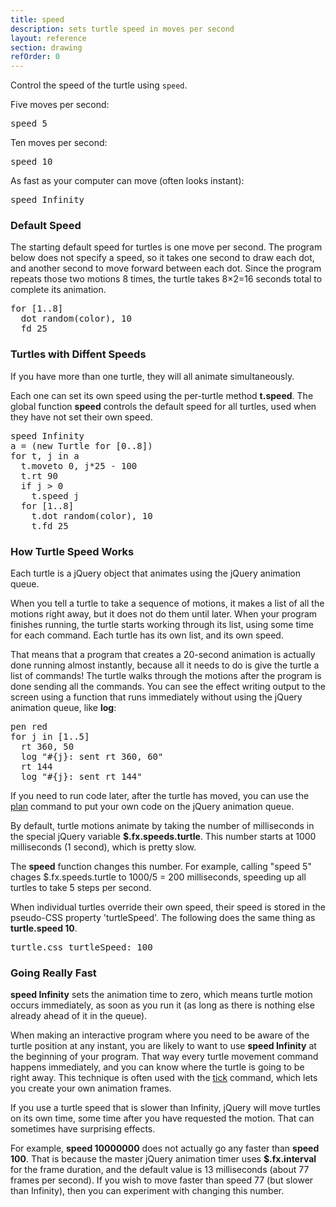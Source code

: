 ```yaml
---
title: speed
description: sets turtle speed in moves per second
layout: reference
section: drawing
refOrder: 0
---
```


Control the speed of the turtle using <code>speed</code>.

Five moves per second:

<pre class="jumbo">
speed 5
</pre>

<script type="demo" width=249 height=99>
setup ->
  moveto -100, 0
  rt 90
demo ->
  speed 5
  for [1..8]
    dot random(color), 10
    fd 25
  plan ->
    p = new Pencil
    p.bk 5
    p.label 'click to see speed 5 again', 'bottom'
</script>

Ten moves per second:

<pre class="jumbo">
speed 10
</pre>

<script type="demo" width=249 height=99>
setup ->
  moveto -100, 0
  rt 90
demo ->
  speed 10
  for [1..8]
    dot random(color), 10
    fd 25
  plan ->
    p = new Pencil
    p.bk 5
    p.label 'click to see speed 10 again', 'bottom'
</script>

As fast as your computer can move (often looks instant):

<pre class="jumbo">
speed Infinity
</pre>

<script type="demo" width=249 height=99>
setup ->
  moveto -100, 0
  rt 90
demo ->
  speed Infinity
  for [1..8]
    dot random(color), 10
    fd 25
  plan ->
    p = new Pencil
    p.bk 5
    p.label 'click to see speed Infinity again', 'bottom'
</script>

<h3>Default Speed</h3>

The starting default speed for turtles is one move per second.
The program below does not specify a speed, so it takes one second to
draw each dot, and another second to move forward between
each dot.  Since the program repeats those two motions 8 times, the
turtle takes 8&times;2=16 seconds total to complete its animation.

<pre class="examp">
for [1..8]
  dot random(color), 10
  fd 25
</pre>

<script type="demo" width=249 height=99>
setup ->
  moveto -100, 0
  rt 90
demo ->
  for [1..8]
    dot random(color), 10
    fd 25
  plan ->
    p = new Pencil
    p.bk 5
    p.label 'click to see default speed again', 'bottom'
</script>

<h3>Turtles with Diffent Speeds</h3>

If you have more than one turtle, they will all animate simultaneously.

Each one can set its own speed using the per-turtle method <b>t.speed</b>.
The global function <b>speed</b> controls the default speed for all
turtles, used when they have not set their own speed.

<pre class="examp">
speed Infinity
a = (new Turtle for [0..8])
for t, j in a
  t.moveto 0, j*25 - 100
  t.rt 90
  if j > 0
    t.speed j
  for [1..8]
    t.dot random(color), 10
    t.fd 25
</pre>

<script type="demo" width=399 height=249>
p = new Pencil
setup ->
  ht()
demo ->
  speed Infinity
  plan ->
    a = (new Turtle for [0..8])
    for t, j in a
      t.moveto -50, j*25 - 100
      t.rt 90
      t.label (
          if j
            "a[#{j}].speed #{j}"
          else
            "speed Infinity"
        ),
        fontFamily:'monospace'
        labelSide:'left'
        padding:15
      t.pause 2
      if j > 0
        t.speed j
      for [1..8]
        t.dot random(color), 10
        t.fd 25
  sync $('.turtle')
</script>

<h3>How Turtle Speed Works</h3>

Each turtle is a jQuery object that animates using the jQuery animation queue.

When you tell a turtle to take a sequence of motions, it makes a list
of all the motions right away, but it does not do them until later.
When your program finishes running, the turtle starts working through
its list, using some time for each command.  Each turtle has
its own list, and its own speed.

That means that a program that creates a 20-second animation is
actually done running almost instantly, because all it needs to do
is give the turtle a list of commands!  The turtle walks through
the motions after the program is done sending all the commands.
You can see the effect writing output to the screen using a function
that runs immediately without using the jQuery animation queue,
like <b>log</b>:

<pre class="examp">
pen red
for j in [1..5]
  rt 360, 50
  log "#{j}: sent rt 360, 60"
  rt 144
  log "#{j}: sent rt 144"
</pre>

<script type="demo" height=199 width=249>
p = new Pencil
t = write('queue').css position: 'absolute', bottom: 0, right: 0, padding: 3
t.addClass 'turtlefield'
stopped = false
tick 30, ->
  t.text 'queue length ' + if stopped then 0 else turtle.queue().length
demo = ->
  pen red
  for j in [1..5]
    rt 360, 50
    write "#{j}: sent rt 360, 60"
    rt 144
    write "#{j}: sent rt 144"
click ->
  stopped = true
  finish()
  cs()
  home()
  pause 1
  plan ->
    stopped = false
    demo()
demo()
</script>

If you need to run code later, after the turtle has moved,
you can use the <a href="plan.html">plan</a> command to put
your own code on the jQuery animation queue.

By default, turtle motions animate by taking the number of milliseconds
in the special jQuery variable <b>$.fx.speeds.turtle</b>.  This number
starts at 1000 milliseconds (1 second), which is pretty slow.

The <b>speed</b> function changes this number.  For example, calling
"speed 5" chages $.fx.speeds.turtle to 1000/5 = 200 milliseconds,
speeding up all turtles to take 5 steps per second.

When individual turtles override their own speed, their speed is
stored in the pseudo-CSS property 'turtleSpeed'.  The following
does the same thing as <b>turtle.speed 10</b>.

<pre class="examp">
turtle.css turtleSpeed: 100
</pre>

<script type="demo" width=249 height=99>
setup ->
  moveto -100, 0
  rt 90
demo ->
  turtle.css turtleSpeed: 100
  for [1..8]
    dot random(color), 10
    fd 25
  plan ->
    p = new Pencil
    p.bk 5
    p.label 'click to use css turtleSpeed again', 'bottom'
</script>

<h3>Going Really Fast</h3>

<b>speed Infinity</b> sets the animation time to zero, which means
turtle motion occurs immediately, as soon as you run it (as long
as there is nothing else already ahead of it in the queue).

When making an interactive program where you need to be
aware of the turtle position at any instant, you are likely to want to
use <b>speed Infinity</b> at the beginning of your program.  That way
every turtle movement command happens immediately, and you can know
where the turtle is going to be right away.  This technique
is often used with the <a href="tick.html">tick</a> command,
which lets you create your own animation frames.

If you use a turtle speed that is slower than Infinity, jQuery will
move turtles on its own time, some time after you have requested
the motion.  That can sometimes have surprising effects.

<p>For example, <b>speed 10000000</b> does not actually go any faster than
<b>speed 100</b>.  That is because the master jQuery animation timer uses
<b>$.fx.interval</b> for the frame duration, and the default value is
13 milliseconds (about 77 frames per second).  If you wish to move faster
than speed 77 (but slower than Infinity), then you can experiment with
changing this number.
